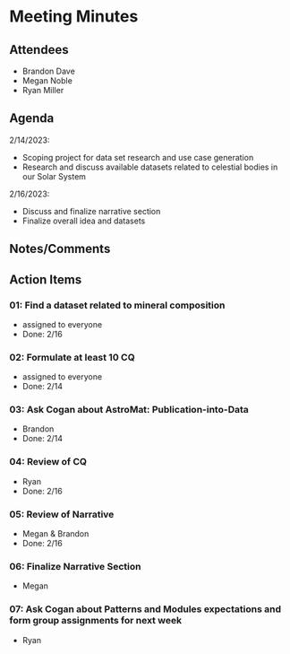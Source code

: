 # Meeting Minutes

##  Attendees
* Brandon Dave
* Megan Noble
* Ryan Miller 

##  Agenda
2/14/2023:
- Scoping project for data set research and use case generation  
- Research and discuss available datasets related to celestial bodies in our Solar System 

2/16/2023:
- Discuss and finalize narrative section 
- Finalize overall idea and datasets

##  Notes/Comments

##  Action Items
###  01:  Find a dataset related to mineral composition
- assigned to everyone
- Done: 2/16

###  02:  Formulate at least 10 CQ
- assigned to everyone
- Done: 2/14

###  03:  Ask Cogan about AstroMat:  Publication-into-Data
- Brandon
- Done: 2/14

###  04:  Review of CQ
- Ryan
- Done: 2/16

###  05:  Review of Narrative
- Megan & Brandon
- Done: 2/16

###  06: Finalize Narrative Section
- Megan 

###  07: Ask Cogan about Patterns and Modules expectations and form group assignments for next week
- Ryan
